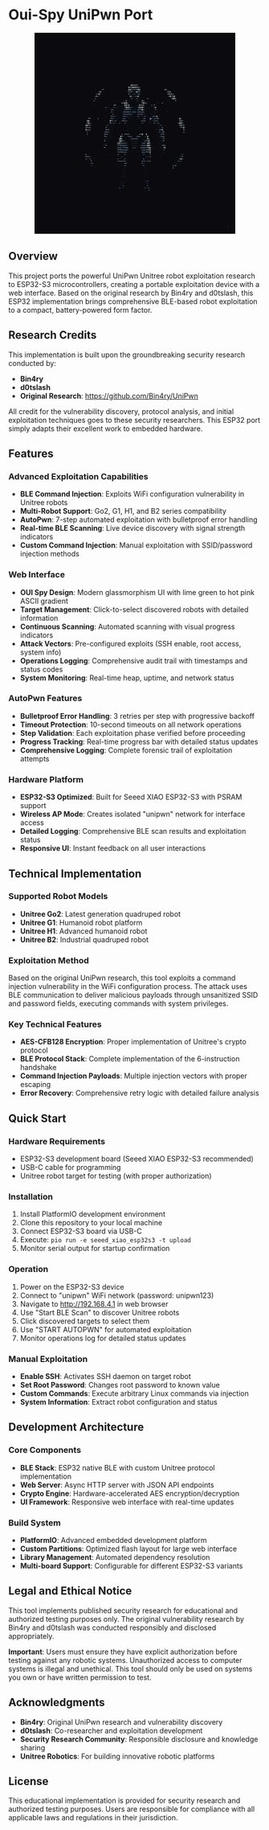 # Oui-Spy UniPwn Port

<p align="center">
  <img src="bot.png" alt="OUI Spy UniPwn Robot" width="400"/>
</p>



## Overview

This project ports the powerful UniPwn Unitree robot exploitation research to ESP32-S3 microcontrollers, creating a portable exploitation device with a web interface. Based on the original research by Bin4ry and d0tslash, this ESP32 implementation brings comprehensive BLE-based robot exploitation to a compact, battery-powered form factor.

## Research Credits

This implementation is built upon the groundbreaking security research conducted by:
- **Bin4ry**
- **d0tslash** 
- **Original Research**: https://github.com/Bin4ry/UniPwn

All credit for the vulnerability discovery, protocol analysis, and initial exploitation techniques goes to these security researchers. This ESP32 port simply adapts their excellent work to embedded hardware.

## Features

### Advanced Exploitation Capabilities
- **BLE Command Injection**: Exploits WiFi configuration vulnerability in Unitree robots
- **Multi-Robot Support**: Go2, G1, H1, and B2 series compatibility
- **AutoPwn**: 7-step automated exploitation with bulletproof error handling
- **Real-time BLE Scanning**: Live device discovery with signal strength indicators
- **Custom Command Injection**: Manual exploitation with SSID/password injection methods

### Web Interface
- **OUI Spy Design**: Modern glassmorphism UI with lime green to hot pink ASCII gradient
- **Target Management**: Click-to-select discovered robots with detailed information
- **Continuous Scanning**: Automated scanning with visual progress indicators
- **Attack Vectors**: Pre-configured exploits (SSH enable, root access, system info)
- **Operations Logging**: Comprehensive audit trail with timestamps and status codes
- **System Monitoring**: Real-time heap, uptime, and network status

### AutoPwn Features
- **Bulletproof Error Handling**: 3 retries per step with progressive backoff
- **Timeout Protection**: 10-second timeouts on all network operations
- **Step Validation**: Each exploitation phase verified before proceeding
- **Progress Tracking**: Real-time progress bar with detailed status updates
- **Comprehensive Logging**: Complete forensic trail of exploitation attempts

### Hardware Platform
- **ESP32-S3 Optimized**: Built for Seeed XIAO ESP32-S3 with PSRAM support
- **Wireless AP Mode**: Creates isolated "unipwn" network for interface access
- **Detailed Logging**: Comprehensive BLE scan results and exploitation status
- **Responsive UI**: Instant feedback on all user interactions

## Technical Implementation

### Supported Robot Models
- **Unitree Go2**: Latest generation quadruped robot
- **Unitree G1**: Humanoid robot platform  
- **Unitree H1**: Advanced humanoid robot
- **Unitree B2**: Industrial quadruped robot

### Exploitation Method
Based on the original UniPwn research, this tool exploits a command injection vulnerability in the WiFi configuration process. The attack uses BLE communication to deliver malicious payloads through unsanitized SSID and password fields, executing commands with system privileges.

### Key Technical Features
- **AES-CFB128 Encryption**: Proper implementation of Unitree's crypto protocol
- **BLE Protocol Stack**: Complete implementation of the 6-instruction handshake
- **Command Injection Payloads**: Multiple injection vectors with proper escaping
- **Error Recovery**: Comprehensive retry logic with detailed failure analysis

## Quick Start

### Hardware Requirements
- ESP32-S3 development board (Seeed XIAO ESP32-S3 recommended)
- USB-C cable for programming
- Unitree robot target for testing (with proper authorization)

### Installation
1. Install PlatformIO development environment
2. Clone this repository to your local machine
3. Connect ESP32-S3 board via USB-C
4. Execute: `pio run -e seeed_xiao_esp32s3 -t upload`
5. Monitor serial output for startup confirmation

### Operation
1. Power on the ESP32-S3 device
2. Connect to "unipwn" WiFi network (password: unipwn123)
3. Navigate to http://192.168.4.1 in web browser
4. Use "Start BLE Scan" to discover Unitree robots
5. Click discovered targets to select them
6. Use "START AUTOPWN" for automated exploitation
7. Monitor operations log for detailed status updates

### Manual Exploitation
- **Enable SSH**: Activates SSH daemon on target robot
- **Set Root Password**: Changes root password to known value
- **Custom Commands**: Execute arbitrary Linux commands via injection
- **System Information**: Extract robot configuration and status

## Development Architecture

### Core Components
- **BLE Stack**: ESP32 native BLE with custom Unitree protocol implementation
- **Web Server**: Async HTTP server with JSON API endpoints
- **Crypto Engine**: Hardware-accelerated AES encryption/decryption
- **UI Framework**: Responsive web interface with real-time updates

### Build System
- **PlatformIO**: Advanced embedded development platform
- **Custom Partitions**: Optimized flash layout for large web interface
- **Library Management**: Automated dependency resolution
- **Multi-board Support**: Configurable for different ESP32-S3 variants

## Legal and Ethical Notice

This tool implements published security research for educational and authorized testing purposes only. The original vulnerability research by Bin4ry and d0tslash was conducted responsibly and disclosed appropriately.

**Important**: Users must ensure they have explicit authorization before testing against any robotic systems. Unauthorized access to computer systems is illegal and unethical. This tool should only be used on systems you own or have written permission to test.

## Acknowledgments

- **Bin4ry**: Original UniPwn research and vulnerability discovery
- **d0tslash**: Co-researcher and exploitation development  
- **Security Research Community**: Responsible disclosure and knowledge sharing
- **Unitree Robotics**: For building innovative robotic platforms

## License

This educational implementation is provided for security research and authorized testing purposes. Users are responsible for compliance with all applicable laws and regulations in their jurisdiction.
